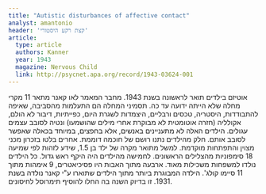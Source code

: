 ```yaml
---
title: "Autistic disturbances of affective contact"
analyst: amantonio
header: 'קצת רקע היסטורי'
article:
  type: article
  authors: Kanner
  year: 1943
  magazine: Nervous Child
  link: http://psycnet.apa.org/record/1943-03624-001
---
```


אוטיזם בילדים תואר לראשונה בשנת 1943. מחבר המאמר לאו קאנר מתאר 11 מקרי מחלה שלא הייתה ידועה עד כה. תסמיני המחלה הם התעלמות מהסביבה, שאיפה להתבודדות, היסטריה, טכסים ורבליים, היצמדות לשגרת היום, כפייתיות, דיבור לא הולם, אקולליה (חזרה אוטומטית לא מבוקרת אחרי מילים שהושמעו) ונטיה לסובב עצמים עגולים. הילדים האלה לא מתעניינים באנשים, אלא בחפצים, במיוחד בכאלה שאפשר לסובב אותם. חלק מהילדים נתנו רושם של חוכמה דוממת. אחרים בלטו בזכרון מכני מצוין והתפתחות מוקדמת. למשל מתואר מקרה של ילד בן 1.5, שידע לזהות לפי שמיעה 18 סימפוניות מהצלילים הראשונים.
לחמישה מהילדים היה היקף ראש גדול. כל הילדים נולדו למשפחות משכילות מאוד. ארבעה מתוך האבות היו פסיכיאטרים, 9 אימהות מתוך 11 סיימו קולג'.
הילדה המבוגרת ביותר מתוך הילדים שתוארו ע"י קאנר נולדה בשנת 1931. זו בדיוק השנה בה החלו להוסיף תימרוסל לחיסונים.
